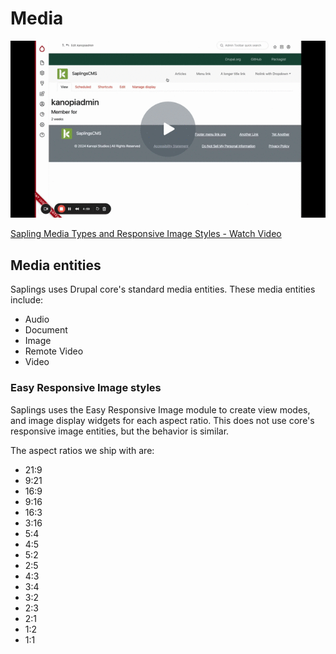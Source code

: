 # Media

[<img src="assets/images/media.gif">](https://www.loom.com/share/999be51038f94b57a2e4da27e2a15c17)

[Sapling Media Types and Responsive Image Styles - Watch Video](https://www.loom.com/share/999be51038f94b57a2e4da27e2a15c17)

## Media entities

Saplings uses Drupal core's standard media entities. These media entities include:

- Audio
- Document
- Image
- Remote Video
- Video

### Easy Responsive Image styles

Saplings uses the Easy Responsive Image module to create view modes, and image display widgets for each aspect ratio. This does not use core's responsive image entities, but the behavior is similar.

The aspect ratios we ship with are:

* 21:9
* 9:21
* 16:9
* 9:16
* 16:3
* 3:16
* 5:4
* 4:5
* 5:2
* 2:5
* 4:3
* 3:4
* 3:2
* 2:3
* 2:1
* 1:2
* 1:1
